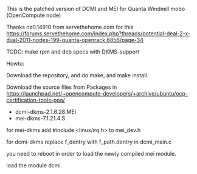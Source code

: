 This is the patched version of DCMI and MEI for Quanta Windmill mobo (OpenCompute node)

Thanks nz0.14910 from servethehome.com for this https://forums.servethehome.com/index.php?threads/potential-deal-2-x-dual-2011-nodes-199-quanta-openrack.6856/page-34

TODO: make rpm and deb specs with DKMS-support


Howto:

Download the repository, and do make, and make install.



Download the source files from Packages in https://launchpad.net/~opencompute-developers/+archive/ubuntu/ocp-certification-tools-ppa/

- dcmi-dkms-2.1.6.28.MEI
- mei-dkms-7.1.21.4.S

for mei-dkms add #include <linux/irq.h> to mei_dev.h

for dcmi-dkms replace f_dentry with f_path.dentry in dcmi_main.c 

you need to reboot in order to load the newly compiled mei module.

load the module dcmi.


